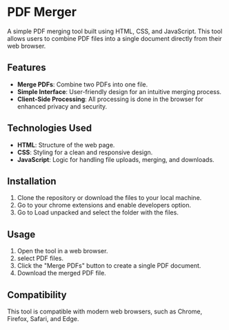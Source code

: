 # PDF Merger

A simple PDF merging tool built using HTML, CSS, and JavaScript. This tool allows users to combine  PDF files into a single document directly from their web browser.

## Features

- **Merge PDFs**: Combine two PDFs into one file.
- **Simple Interface**: User-friendly design for an intuitive merging process.
- **Client-Side Processing**: All processing is done in the browser for enhanced privacy and security.

## Technologies Used

- **HTML**: Structure of the web page.
- **CSS**: Styling for a clean and responsive design.
- **JavaScript**: Logic for handling file uploads, merging, and downloads.

## Installation

1. Clone the repository or download the files to your local machine.
2. Go to your chrome extensions and enable developers option.
3. Go to Load unpacked and select the folder with the files.

## Usage

1. Open the tool in a web browser.
2. select PDF files.
3. Click the "Merge PDFs" button to create a single PDF document.
4. Download the merged PDF file.

## Compatibility

This tool is compatible with modern web browsers, such as Chrome, Firefox, Safari, and Edge.

